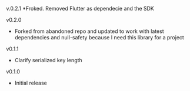 v.0.2.1
*Froked. Removed Flutter as dependecie and the SDK

v0.2.0
* Forked from abandoned repo and updated to work with latest dependencies and null-safety because I need this library for a project

v0.1.1
* Clarify serialized key length

v0.1.0
* Initial release
